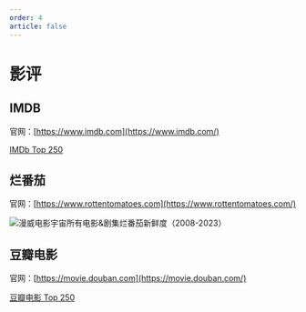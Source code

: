```yaml
---
order: 4
article: false
---
```


# 影评

## IMDB

官网：[https://www.imdb.com](https://www.imdb.com/)

[IMDb Top 250](https://www.imdb.com/chart/top/?ref_=nv_mv_250)

## 烂番茄

官网：[https://www.rottentomatoes.com](https://www.rottentomatoes.com/)

![漫威电影宇宙所有电影&剧集烂番茄新鲜度（2008-2023）](https://img.sherry4869.com/blog/collection/movies/tomatoes-mcu.jpg)

## 豆瓣电影

官网：[https://movie.douban.com](https://movie.douban.com/)

[豆瓣电影 Top 250](https://movie.douban.com/top250)